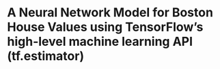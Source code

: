 # A Neural Network Model for Boston House Values using TensorFlow’s high-level machine learning API (tf.estimator) 

